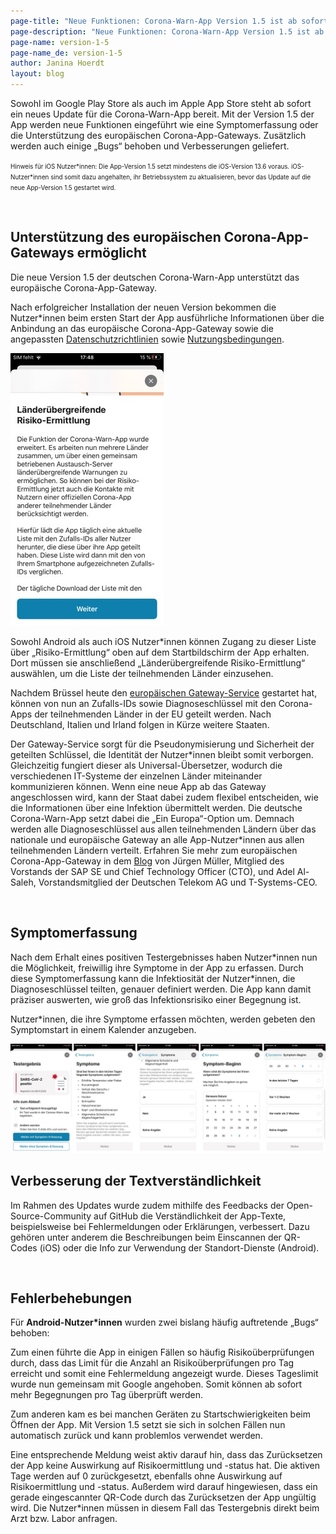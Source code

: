 ```yaml
---
page-title: "Neue Funktionen: Corona-Warn-App Version 1.5 ist ab sofort zum Download verfügbar"
page-description: "Neue Funktionen: Corona-Warn-App Version 1.5 ist ab sofort zum Download verfügbar"
page-name: version-1-5
page-name_de: version-1-5
author: Janina Hoerdt
layout: blog
---
```


Sowohl im Google Play Store als auch im Apple App Store steht ab sofort ein neues Update für die Corona-Warn-App bereit. Mit der Version 1.5 der App werden neue Funktionen eingeführt wie eine Symptomerfassung oder die Unterstützung des europäischen Corona-App-Gateways. Zusätzlich werden auch einige „Bugs“ behoben und Verbesserungen geliefert. 

<span style=font-size:0.7em;>Hinweis für iOS Nutzer\*innen: Die App-Version 1.5 setzt mindestens die iOS-Version 13.6 voraus. iOS-Nutzer\*innen sind somit dazu angehalten, ihr Betriebssystem zu aktualisieren, bevor das Update auf die neue App-Version 1.5 gestartet wird.</span>

<!-- overview -->
</br>

## Unterstützung des europäischen Corona-App-Gateways ermöglicht ## 

Die neue Version 1.5 der deutschen Corona-Warn-App unterstützt das europäische Corona-App-Gateway.  

Nach erfolgreicher Installation der neuen Version bekommen die Nutzer\*innen beim ersten Start der App ausführliche Informationen über die Anbindung an das europäische Corona-App-Gateway sowie die angepassten [Datenschutzrichtlinien](https://www.coronawarn.app/assets/documents/cwa-privacy-notice-de.pdf) sowie [Nutzungsbedingungen](https://www.coronawarn.app/assets/documents/cwa-eula-de.pdf).   

<img src="./efgs.jpg" title="Corona-Warn-App Risikostatus"></br>

Sowohl Android als auch iOS Nutzer\*innen können Zugang zu dieser Liste über „Risiko-Ermittlung“ oben auf dem Startbildschirm der App erhalten. Dort müssen sie anschließend „Länderübergreifende Risiko-Ermittlung“ auswählen, um die Liste der teilnehmenden Länder einzusehen.

Nachdem Brüssel heute den [europäischen Gateway-Service](https://ec.europa.eu/commission/presscorner/detail/de/ip_20_1904) gestartet hat, können von nun an Zufalls-IDs sowie Diagnoseschlüssel mit den Corona-Apps der teilnehmenden Länder in der EU geteilt werden. Nach Deutschland, Italien und Irland folgen in Kürze weitere Staaten.  

Der Gateway-Service sorgt für die Pseudonymisierung und Sicherheit der geteilten Schlüssel, die Identität der Nutzer\*innen bleibt somit verborgen. Gleichzeitig fungiert dieser als Universal-Übersetzer, wodurch die verschiedenen IT-Systeme der einzelnen Länder miteinander kommunizieren können. Wenn eine neue App ab das Gateway angeschlossen wird, kann der Staat dabei zudem flexibel entscheiden, wie die Informationen über eine Infektion übermittelt werden. Die deutsche Corona-Warn-App setzt dabei die „Ein Europa“-Option um. Demnach werden alle Diagnoseschlüssel aus allen teilnehmenden Ländern über das nationale und europäische Gateway an alle App-Nutzer\*innen aus allen teilnehmenden Ländern verteilt. Erfahren Sie mehr zum europäischen Corona-App-Gateway in dem [Blog](https://news.sap.com/germany/2020/10/eu-corona-gateway/) von Jürgen Müller, Mitglied des Vorstands der SAP SE und Chief Technology Officer (CTO), und Adel Al-Saleh, Vorstandsmitglied der Deutschen Telekom AG und T-Systems-CEO. 

</br>

## Symptomerfassung 

Nach dem Erhalt eines positiven Testergebnisses haben Nutzer\*innen nun die Möglichkeit, freiwillig ihre Symptome in der App zu erfassen. Durch diese Symptomerfassung kann die Infektiosität der Nutzer\*innen, die  Diagnoseschlüssel teilten, genauer definiert werden. Die App kann damit präziser auswerten, wie groß das Infektionsrisiko einer Begegnung ist.  

Nutzer\*innen, die ihre Symptome erfassen möchten, werden gebeten den Symptomstart in einem Kalender anzugeben.

<img src="./symptoms.jpg" title="Corona-Warn-App Risikostatus"></br>


## Verbesserung der Textverständlichkeit 

Im Rahmen des Updates wurde zudem mithilfe des Feedbacks der Open-Source-Community auf GitHub die Verständlichkeit der App-Texte, beispielsweise bei Fehlermeldungen oder Erklärungen, verbessert. Dazu gehören unter anderem die Beschreibungen beim Einscannen der QR-Codes (iOS) oder die Info zur Verwendung der Standort-Dienste (Android). 

 </br>

## Fehlerbehebungen 

Für **Android-Nutzer\*innen** wurden zwei bislang häufig auftretende „Bugs“ behoben: 

Zum einen führte die App in einigen Fällen so häufig Risikoüberprüfungen durch, dass das Limit für die Anzahl an Risikoüberprüfungen pro Tag erreicht und somit eine Fehlermeldung angezeigt wurde. Dieses Tageslimit wurde nun gemeinsam mit Google angehoben. Somit können ab sofort mehr Begegnungen pro Tag überprüft werden. 

Zum anderen kam es bei manchen Geräten zu Startschwierigkeiten beim Öffnen der App. Mit Version 1.5 setzt sie sich in solchen Fällen nun automatisch zurück und kann problemlos verwendet werden.  

Eine entsprechende Meldung weist aktiv darauf hin, dass das Zurücksetzen der App keine Auswirkung auf Risikoermittlung und -status hat. Die aktiven Tage werden auf 0 zurückgesetzt, ebenfalls ohne Auswirkung auf Risikoermittlung und -status. Außerdem wird darauf hingewiesen, dass ein gerade eingescannter QR-Code durch das Zurücksetzen der App ungültig wird. Die Nutzer\*innen müssen in diesem Fall das Testergebnis direkt beim Arzt bzw. Labor anfragen.  
